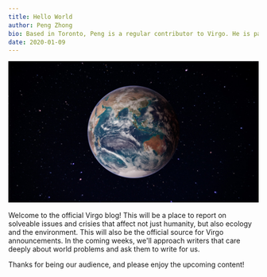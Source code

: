 ```yaml
---
title: Hello World
author: Peng Zhong
bio: Based in Toronto, Peng is a regular contributor to Virgo. He is part of the team that maintains the Virgo website.
date: 2020-01-09
---
```


![A picture of Earth](./earth.jpg)

Welcome to the official Virgo blog! This will be a place to report on solveable issues and crisies that affect not just humanity, but also ecology and the environment. This will also be the official source for Virgo announcements.  In the coming weeks, we'll approach writers that care deeply about world problems and ask them to write for us.

Thanks for being our audience, and please enjoy the upcoming content!

